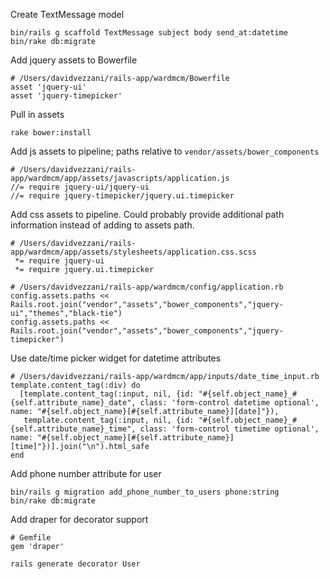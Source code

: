 Create TextMessage model
```
bin/rails g scaffold TextMessage subject body send_at:datetime
bin/rake db:migrate
```

Add jquery assets to Bowerfile
```
# /Users/davidvezzani/rails-app/wardmcm/Bowerfile
asset 'jquery-ui'
asset 'jquery-timepicker'
```

Pull in assets
```
rake bower:install
```

Add js assets to pipeline; paths relative to `vendor/assets/bower_components`
```
# /Users/davidvezzani/rails-app/wardmcm/app/assets/javascripts/application.js
//= require jquery-ui/jquery-ui
//= require jquery-timepicker/jquery.ui.timepicker

```

Add css assets to pipeline.  Could probably provide additional path information instead of adding to assets path.
```
# /Users/davidvezzani/rails-app/wardmcm/app/assets/stylesheets/application.css.scss
 *= require jquery-ui
 *= require jquery.ui.timepicker

# /Users/davidvezzani/rails-app/wardmcm/config/application.rb
config.assets.paths << Rails.root.join("vendor","assets","bower_components","jquery-ui","themes","black-tie")
config.assets.paths << Rails.root.join("vendor","assets","bower_components","jquery-timepicker")
```

Use date/time picker widget for datetime attributes
```
# /Users/davidvezzani/rails-app/wardmcm/app/inputs/date_time_input.rb
template.content_tag(:div) do
  [template.content_tag(:input, nil, {id: "#{self.object_name}_#{self.attribute_name}_date", class: 'form-control datetime optional', name: "#{self.object_name}[#{self.attribute_name}][date]"}), 
   template.content_tag(:input, nil, {id: "#{self.object_name}_#{self.attribute_name}_time", class: 'form-control timetime optional', name: "#{self.object_name}[#{self.attribute_name}][time]"})].join("\n").html_safe
end
```

Add phone number attribute for user
```
bin/rails g migration add_phone_number_to_users phone:string
bin/rake db:migrate
```

Add draper for decorator support
```
# Gemfile
gem 'draper'

rails generate decorator User
```


